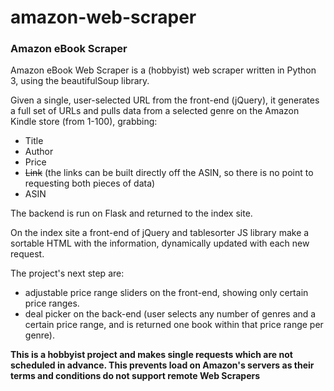 # amazon-web-scraper

### Amazon eBook Scraper

Amazon eBook Web Scraper is a (hobbyist) web scraper written in Python 3, using the beautifulSoup library.

Given a single, user-selected URL from the front-end (jQuery), it generates a full set of URLs and pulls data from a selected genre on the Amazon Kindle store (from 1-100), grabbing:
- Title
- Author
- Price
- ~~Link~~  (the links can be built directly off the ASIN, so there is no point to requesting both pieces of data)
- ASIN

The backend is run on Flask and returned to the index site.

On the index site a front-end of jQuery and tablesorter JS library make a sortable HTML with the information, dynamically updated with each new request.

The project's next step are:
- adjustable price range sliders on the front-end, showing only certain price ranges.
- deal picker on the back-end (user selects any number of genres and a certain price range, and is returned one book within that price range per genre).

**This is a hobbyist project and makes single requests which are not scheduled in advance.  This prevents load on Amazon's servers as their terms and conditions do not support remote Web Scrapers**
